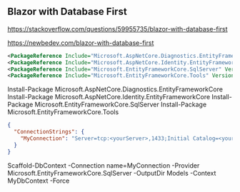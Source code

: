 ## Blazor with Database First

<https://stackoverflow.com/questions/59955735/blazor-with-database-first>

<https://newbedev.com/blazor-with-database-first>

```xml
<PackageReference Include="Microsoft.AspNetCore.Diagnostics.EntityFrameworkCore" Version="3.1.1" />
<PackageReference Include="Microsoft.AspNetCore.Identity.EntityFrameworkCore" Version="3.1.1" />
<PackageReference Include="Microsoft.EntityFrameworkCore.SqlServer" Version="3.1.1" />
<PackageReference Include="Microsoft.EntityFrameworkCore.Tools" Version="3.1.1">
```
Install-Package Microsoft.AspNetCore.Diagnostics.EntityFrameworkCore
Install-Package Microsoft.AspNetCore.Identity.EntityFrameworkCore
Install-Package Microsoft.EntityFrameworkCore.SqlServer
Install-Package Microsoft.EntityFrameworkCore.Tools

```json
{
  "ConnectionStrings": {
    "MyConnection": "Server=tcp:<yourServer>,1433;Initial Catalog=<yourDatabase>;Persist Security Info=False;User ID=<yourDatabaseUserName>;Password=<yourDatabaseUserPassword>;MultipleActiveResultSets=False;Encrypt=True;TrustServerCertificate=True;Connection Timeout=30;"
  }
}
```

Scaffold-DbContext -Connection name=MyConnection -Provider Microsoft.EntityFrameworkCore.SqlServer -OutputDir Models -Context MyDbContext -Force
